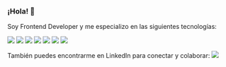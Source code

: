 ### ¡Hola! 👋 
Soy Frontend Developer y me especializo en las siguientes tecnologías:

<img src="https://img.icons8.com/color/48/000000/javascript.png"/> <img src="https://img.icons8.com/color/48/000000/html-5.png"/> <img src="https://img.icons8.com/color/48/000000/css3.png"/> <img src="https://img.icons8.com/officel/40/000000/react.png"/> <img src="https://img.icons8.com/color/48/000000/tailwindcss.png"/> <img src="https://img.icons8.com/color/48/000000/bootstrap.png"/> <img src="https://img.icons8.com/color/48/000000/typescript.png"/> 

También puedes encontrarme en LinkedIn para conectar y colaborar: [<img src="https://img.icons8.com/color/48/000000/linkedin.png"/>](https://www.linkedin.com/in/castro-dayana)

<!--
**sijan25/sijan25** es un ✨ _repositorio especial_ ✨ porque su `README.md` (este archivo) aparece en tu perfil de GitHub.

Aquí tienes algunas ideas para comenzar:

- 🔭 Actualmente estoy trabajando en ...
- 🌱 Actualmente estoy aprendiendo ...
- 👯 Estoy buscando colaborar en ...
- 🤔 Estoy buscando ayuda con ...
- 💬 Pregúntame sobre ...
- 📫 Cómo contactarme: ...
- 😄 Pronombres: ...
- ⚡ Dato curioso: ...
-->

